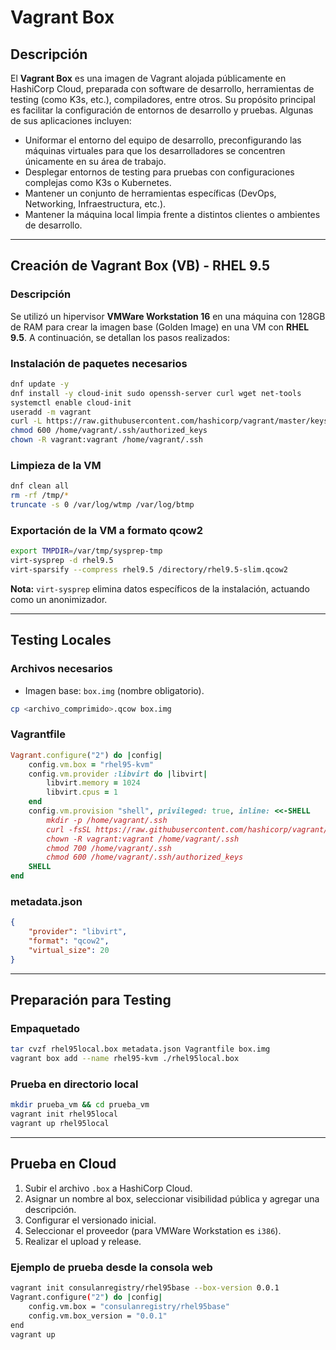 # Vagrant Box

## Descripción

El **Vagrant Box** es una imagen de Vagrant alojada públicamente en HashiCorp Cloud, preparada con software de desarrollo, herramientas de testing (como K3s, etc.), compiladores, entre otros. Su propósito principal es facilitar la configuración de entornos de desarrollo y pruebas. Algunas de sus aplicaciones incluyen:

- Uniformar el entorno del equipo de desarrollo, preconfigurando las máquinas virtuales para que los desarrolladores se concentren únicamente en su área de trabajo.
- Desplegar entornos de testing para pruebas con configuraciones complejas como K3s o Kubernetes.
- Mantener un conjunto de herramientas específicas (DevOps, Networking, Infraestructura, etc.).
- Mantener la máquina local limpia frente a distintos clientes o ambientes de desarrollo.

---

## Creación de Vagrant Box (VB) - RHEL 9.5

### Descripción

Se utilizó un hipervisor **VMWare Workstation 16** en una máquina con 128GB de RAM para crear la imagen base (Golden Image) en una VM con **RHEL 9.5**. A continuación, se detallan los pasos realizados:

### Instalación de paquetes necesarios

```bash
dnf update -y
dnf install -y cloud-init sudo openssh-server curl wget net-tools
systemctl enable cloud-init
useradd -m vagrant
curl -L https://raw.githubusercontent.com/hashicorp/vagrant/master/keys/vagrant.pub -o /home/vagrant/.ssh/authorized_keys
chmod 600 /home/vagrant/.ssh/authorized_keys
chown -R vagrant:vagrant /home/vagrant/.ssh
```

### Limpieza de la VM

```bash
dnf clean all
rm -rf /tmp/*
truncate -s 0 /var/log/wtmp /var/log/btmp
```

### Exportación de la VM a formato qcow2

```bash
export TMPDIR=/var/tmp/sysprep-tmp
virt-sysprep -d rhel9.5
virt-sparsify --compress rhel9.5 /directory/rhel9.5-slim.qcow2
```

**Nota:** `virt-sysprep` elimina datos específicos de la instalación, actuando como un anonimizador.

---

## Testing Locales

### Archivos necesarios

- Imagen base: `box.img` (nombre obligatorio).

```bash
cp <archivo_comprimido>.qcow box.img
```

### Vagrantfile

```ruby
Vagrant.configure("2") do |config|
    config.vm.box = "rhel95-kvm"
    config.vm.provider :libvirt do |libvirt|
        libvirt.memory = 1024
        libvirt.cpus = 1
    end
    config.vm.provision "shell", privileged: true, inline: <<-SHELL
        mkdir -p /home/vagrant/.ssh
        curl -fsSL https://raw.githubusercontent.com/hashicorp/vagrant/master/keys/vagrant.pub -o /home/vagrant/.ssh/authorized_keys
        chown -R vagrant:vagrant /home/vagrant/.ssh
        chmod 700 /home/vagrant/.ssh
        chmod 600 /home/vagrant/.ssh/authorized_keys
    SHELL
end
```

### metadata.json

```json
{
    "provider": "libvirt",
    "format": "qcow2",
    "virtual_size": 20
}
```

---

## Preparación para Testing

### Empaquetado

```bash
tar cvzf rhel95local.box metadata.json Vagrantfile box.img
vagrant box add --name rhel95-kvm ./rhel95local.box
```

### Prueba en directorio local

```bash
mkdir prueba_vm && cd prueba_vm
vagrant init rhel95local
vagrant up rhel95local
```

---

## Prueba en Cloud

1. Subir el archivo `.box` a HashiCorp Cloud.
2. Asignar un nombre al box, seleccionar visibilidad pública y agregar una descripción.
3. Configurar el versionado inicial.
4. Seleccionar el proveedor (para VMWare Workstation es `i386`).
5. Realizar el upload y release.

### Ejemplo de prueba desde la consola web

```bash
vagrant init consulanregistry/rhel95base --box-version 0.0.1
Vagrant.configure("2") do |config|
    config.vm.box = "consulanregistry/rhel95base"
    config.vm.box_version = "0.0.1"
end
vagrant up
```
